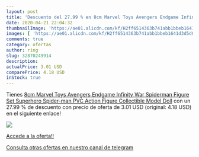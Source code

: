 ```yaml
---
layout: post
title: 'Descuento del 27.99 % en 8cm Marvel Toys Avengers Endgame Infinit'
date: 2020-04-21 22:04:32
thumbnailImage: 'https://ae01.alicdn.com/kf/H2ff6514363b741abb1bbeb1641d3d5d0n/8cm-Marvel-Toys-Avengers-Endgame-Infinity-War-Spiderman-Figure-Set-Superhero-Spider-man-PVC-Action-Figure.jpg_350x350._SL200_.jpg'
images: [ 'https://ae01.alicdn.com/kf/H2ff6514363b741abb1bbeb1641d3d5d0n/8cm-Marvel-Toys-Avengers-Endgame-Infinity-War-Spiderman-Figure-Set-Superhero-Spider-man-PVC-Action-Figure.jpg_350x350._SL200_.jpg' ]
comments: true
category: ofertas
author: ring
slug: 32870249914
description:
actualPrice: 3.01 USD
comparePrice: 4.18 USD
inStock: true
---
```


Tienes [8cm Marvel Toys Avengers Endgame Infinity War Spiderman Figure Set Superhero Spider-man PVC Action Figure Collectible Model Doll](https://www.amazon.com/dp/32870249914/?tag=redken08-20) con un 27.99 % de descuento con precio de oferta de 3.01 USD (original: 4.18 USD) en el siguiente enlace!

[![](https://ae01.alicdn.com/kf/H2ff6514363b741abb1bbeb1641d3d5d0n/8cm-Marvel-Toys-Avengers-Endgame-Infinity-War-Spiderman-Figure-Set-Superhero-Spider-man-PVC-Action-Figure.jpg_350x350._SL200_.jpg)](https://www.amazon.com/dp/32870249914/?tag=redken08-20)

[Accede a la oferta!!](https://www.amazon.com/dp/32870249914/?tag=redken08-20)

[Consulta otras ofertas en nuestro canal de telegram](https://t.me/s/ofertas25)
